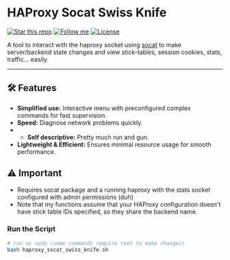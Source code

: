 # HAProxy Socat Swiss Knife

[![Star this repo](https://img.shields.io/github/stars/Dyarven/haproxy-socat-swiss-knife?style=social)](https://github.com/Dyarven/haproxy-socat-swiss-knife/stargazers)
[![Follow me](https://img.shields.io/github/followers/Dyarven?style=social)](https://github.com/Dyarven)
[![License](https://img.shields.io/github/license/Dyarven/haproxy-socat-swiss-knife)](https://github.com/Dyarven/haproxy-socat-swiss-knife/blob/main/LICENSE)

A tool to interact with the haproxy socket using [socat](https://www.kali.org/tools/socat/) to make server/backend state changes and view stick-tables, session cookies, stats, traffic... easily.

---

## 🛠 Features
- **Simplified use:** Interactive menu with preconfigured complex commands for fast supervision.
- **Speed:** Diagnose network problems quickly.
- - **Self descriptive:** Pretty much run and gun.
- **Lightweight & Efficient:** Ensures minimal resource usage for smooth performance.

## ⚠️ Important
- Requires socat package and a running haproxy with the stats socket configured with admin permissions (duh)
- Note that my functions assume that your HAProxy configuration doesn't have stick table IDs specified, so they share the backend name.
  
### Run the Script
```bash
# run as sudo (some commands require root to make changes)
bash haproxy_socat_swiss_knife.sh
```

